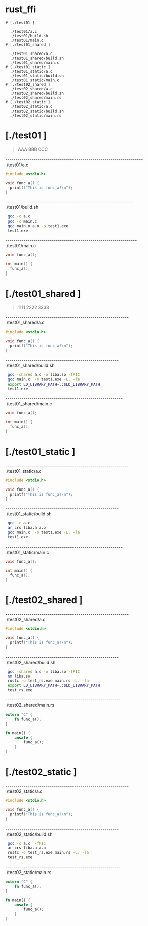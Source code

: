#  rust_ffi
```
# [./test01 ]

  ./test01/a.c
  ./test01/build.sh
  ./test01/main.c
# [./test01_shared ]

  ./test01_shared/a.c
  ./test01_shared/build.sh
  ./test01_shared/main.c
# [./test01_static ]
  ./test01_static/a.c
  ./test01_static/build.sh
  ./test01_static/main.c
# [./test02_shared ]
  ./test02_shared/a.c
  ./test02_shared/build.sh
  ./test02_shared/main.rs
# [./test02_static ]
  ./test02_static/a.c
  ./test02_static/build.sh
  ./test02_static/main.rs
```
# [./test01 ]
> AAA
BBB
CCC


--------------------------------------------------------------------  ./test01/a.c

```c
#include <stdio.h>

void func_a() {
  printf("This is func_a!\n");
}
```

---------------------------------------------------------------  ./test01/build.sh

```sh
 gcc -c a.c 
 gcc -c main.c 
 gcc main.o a.o -o test1.exe
 test1.exe
```

-----------------------------------------------------------------  ./test01/main.c

```c
void func_a();

int main() {
  func_a();
}
```
# [./test01_shared ]
> 1111
2222
3333


-------------------------------------------------------------  ./test01_shared/a.c

```c
#include <stdio.h>

void func_a() {
  printf("This is func_a!\n");
}
```

--------------------------------------------------------  ./test01_shared/build.sh

```sh
 gcc -shared a.c -o liba.so -fPIC
 gcc main.c  -o test1.exe -L. -la
 export LD_LIBRARY_PATH=.:$LD_LIBRARY_PATH 
 test1.exe
```

----------------------------------------------------------  ./test01_shared/main.c

```c
void func_a();

int main() {
  func_a();
}
```
# [./test01_static ]

-------------------------------------------------------------  ./test01_static/a.c

```c
#include <stdio.h>

void func_a() {
  printf("This is func_a!\n");
}
```

--------------------------------------------------------  ./test01_static/build.sh

```sh
 gcc -c a.c 
 ar crs liba.a a.o
 gcc main.c  -o test1.exe -L. -la
 test1.exe
```

----------------------------------------------------------  ./test01_static/main.c

```c
void func_a();

int main() {
  func_a();
}
```
# [./test02_shared ]

-------------------------------------------------------------  ./test02_shared/a.c

```c
#include <stdio.h>

void func_a() {
  printf("This is func_a!\n");
}
```

--------------------------------------------------------  ./test02_shared/build.sh

```sh
 gcc -shared a.c -o liba.so -fPIC
 nm liba.so
 rustc -o test_rs.exe main.rs -L. -la
 export LD_LIBRARY_PATH=.:$LD_LIBRARY_PATH
 test_rs.exe
```

---------------------------------------------------------  ./test02_shared/main.rs

```rust
extern "C" {
    fn func_a();
}

fn main() {
    unsafe {
        func_a();
    }
}
```
# [./test02_static ]

-------------------------------------------------------------  ./test02_static/a.c

```c
#include <stdio.h>

void func_a() {
  printf("This is func_a!\n");
}
```

--------------------------------------------------------  ./test02_static/build.sh

```sh
 gcc -c a.c  -fPIC
 ar crs liba.a a.o
 rustc -o test_rs.exe main.rs -L. -la
 test_rs.exe
```

---------------------------------------------------------  ./test02_static/main.rs

```rust
extern "C" {
    fn func_a();
}

fn main() {
    unsafe {
        func_a();
    }
}
```
